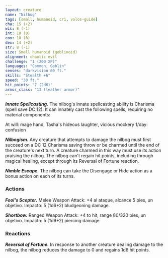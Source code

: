 ```yaml
---
layout: creature
name: "Nilbog"
tags: [small, humanoid, cr1, volos-guide]
cha: 15 (+2)
wis: 8 (-1)
int: 10 (0)
con: 10 (0)
dex: 14 (+2)
str: 8 (-1)
size: Small humanoid (goblinoid)
alignment: chaotic evil
challenge: "1 (200 XP)"
languages: "Common, Goblin"
senses: "darkvision 60 ft."
skills: "Stealth +6"
speed: "30 ft."
hit_points: "7 (2d6)"
armor_class: "13 (leather armor)"
---
```


***Innate Spellcasting.*** The nilbog's innate spellcasting ability is Charisma (spell save DC 12). It can innately cast the following spells, requiring no material components:

At will: mage hand, Tasha's hideous laughter, vicious mockery 1/day: confusion

***Nilbogism.*** Any creature that attempts to damage the nilbog must first succeed on a DC 12 Charisma saving throw or be charmed until the end of the creature's next turn. A creature charmed in this way must use its action praising the nilbog. The nilbog can't regain hit points, including through magical healing, except through its Reversal of Fortune reaction.

***Nimble Escape.*** The nilbog can take the Disengage or Hide action as a bonus action on each of its turns.

### Actions

***Fool's Scepter.*** Melee Weapon Attack: +4 al ataque, alcance 5 pies, un objetivo. Impacto: 5 (1d6+2) bludgeoning damage.

***Shortbow.*** Ranged Weapon Attack: +4 to hit, range 80/320 pies, un objetivo. Impacto: 5 (1d6+2) piercing damage.

### Reactions

***Reversal of Fortune.*** In response to another creature dealing damage to the nilbog, the nilbog reduces the damage to 0 and regains 1d6 hit points.